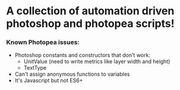 # A collection of automation driven photoshop and photopea scripts!

### Known Photopea issues:
  - Photoshop constants and constructors that don't work:
      - UnitValue (need to write metrics like layer width and height)
      - TextType
  - Can't assign anonymous functions to variables
  - It's Javascript but not ES6+
